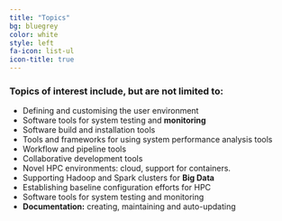 ```yaml
---
title: "Topics"
bg: bluegrey
color: white
style: left
fa-icon: list-ul
icon-title: true
---
```


### Topics of interest include, but are not limited to:

- Defining and customising the user environment
- Software tools for system testing and **monitoring**
- Software build and installation tools
- Tools and frameworks for using system performance analysis tools
- Workflow and pipeline tools
- Collaborative development tools
- Novel HPC environments: cloud, support for containers.
- Supporting Hadoop and Spark clusters for **Big Data**
- Establishing baseline configuration efforts for HPC
- Software tools for system testing and monitoring
- **Documentation:** creating, maintaining and auto-updating
